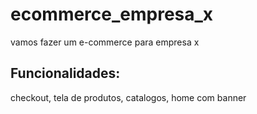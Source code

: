 # ecommerce_empresa_x
vamos fazer um e-commerce para empresa x

## Funcionalidades:

checkout, tela de produtos, catalogos, home com banner

